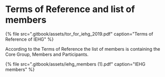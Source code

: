# Terms of Reference and list of members

{% file src=".gitbook/assets/tor\_for\_iehg\_2019.pdf" caption="Terms of Reference of IEHG" %}

According to the Terms of Reference the list of members is containing the Core Group, Members and Participants.



{% file src=".gitbook/assets/iehg\_members \(1\).pdf" caption="IEHG members" %}



